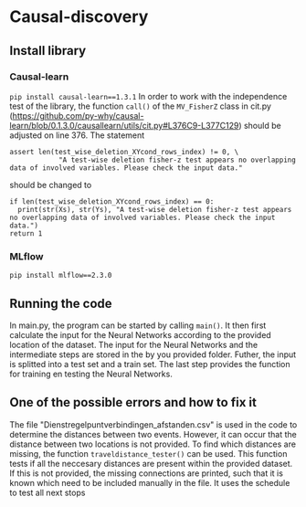 # Causal-discovery

## Install library
### Causal-learn
```pip install causal-learn==1.3.1``` 
In order to work with the independence test of the library, the function ```call()``` of the ```MV_FisherZ``` class in cit.py 
(https://github.com/py-why/causal-learn/blob/0.1.3.0/causallearn/utils/cit.py#L376C9-L377C129) should be adjusted on line 376. The statement
```
assert len(test_wise_deletion_XYcond_rows_index) != 0, \
            "A test-wise deletion fisher-z test appears no overlapping data of involved variables. Please check the input data."
```
should be changed to
```
if len(test_wise_deletion_XYcond_rows_index) == 0:
  print(str(Xs), str(Ys), "A test-wise deletion fisher-z test appears no overlapping data of involved variables. Please check the input data.")
return 1
```

### MLflow
```pip install mlflow==2.3.0```

## Running the code
In main.py, the program can be started by calling ```main()```. It then first calculate the input for the Neural Networks according to the provided location of the dataset.
The input for the Neural Networks and the intermediate steps are stored in the by you provided folder. Futher, the input is splitted into a test set and a train set. 
The last step provides the function for training en testing the Neural Networks. 

## One of the possible errors and how to fix it
The file "Dienstregelpuntverbindingen_afstanden.csv" is used in the code to determine the distances between two events. However, it can occur that 
the distance between two locations is not provided. To find which distances are missing, the function ```traveldistance_tester()``` can be used.
This function tests if all the neccesary distances are present within the provided dataset. If this is not provided,
    the missing connections are printed, such that it is known which need to be included manually in the file. It uses the schedule to test all next stops
